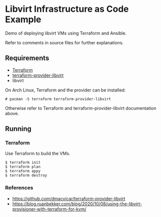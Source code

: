 # Libvirt Infrastructure as Code Example

Demo of deploying libvirt VMs using Terraform and Ansible.

Refer to comments in source files for further explanations.

## Requirements

+ [Terraform](https://www.terraform.io/downloads.html)
+ [terraform-provider-libvirt](https://github.com/dmacvicar/terraform-provider-libvirt#downloading)
+ libvirt

On Arch Linux, Terraform and the provider can be installed:

```
# pacman -S terraform terraform-provider-libvirt
```

Otherwise refer to Terraform and terraform-provider-libvirt documentation above.

## Running

### Terraform

Use Terraform to build the VMs.

```
$ terraform init
$ terraform plan
$ terraform appy
$ terraform destroy

```


### References
+ https://github.com/dmacvicar/terraform-provider-libvirt
+ https://blog.ruanbekker.com/blog/2020/10/08/using-the-libvirt-provisioner-with-terraform-for-kvm/
